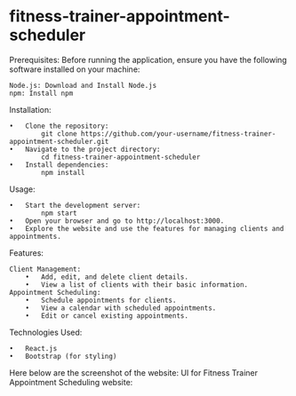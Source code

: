 # fitness-trainer-appointment-scheduler

Prerequisites:
Before running the application, ensure you have the following software installed on your machine:

    Node.js: Download and Install Node.js
    npm: Install npm

Installation:

    •	Clone the repository:
            git clone https://github.com/your-username/fitness-trainer-appointment-scheduler.git
    •	Navigate to the project directory:
            cd fitness-trainer-appointment-scheduler
    •	Install dependencies:
            npm install

Usage:

    •	Start the development server:
            npm start
    •	Open your browser and go to http://localhost:3000.
    •	Explore the website and use the features for managing clients and appointments.

Features:

    Client Management:
        •	Add, edit, and delete client details.
        •	View a list of clients with their basic information.
    Appointment Scheduling:
        •	Schedule appointments for clients.
        •	View a calendar with scheduled appointments.
        •	Edit or cancel existing appointments.

Technologies Used:

    •	React.js
    •	Bootstrap (for styling)

Here below are the screenshot of the website:
UI for Fitness Trainer Appointment Scheduling website: 

